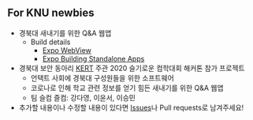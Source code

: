 ## For KNU newbies

- 경북대 새내기를 위한 Q&A 웹앱
  - Build details
    - [Expo WebView](https://docs.expo.io/versions/latest/sdk/webview/)
    - [Expo Building Standalone Apps](https://docs.expo.io/distribution/building-standalone-apps/)
- 경북대 보안 동아리 [KERT](https://www.facebook.com/KNU.KERT) 주관 2020 슬기로운 컴학대회 해커톤 참가 프로젝트
  - 언택트 사회에 경북대 구성원들을 위한 소프트웨어
  - 코로나로 인해 학교 관련 정보를 얻기 힘든 새내기를 위한 Q&A 웹앱
  - 팀 슬컴 즐컴: 강다영, 이윤서, 이승민
- 추가할 내용이나 수정할 내용이 있다면 [Issues](https://github.com/tula3and/for-knu-newbies/issues)나 Pull requests로 남겨주세요!
